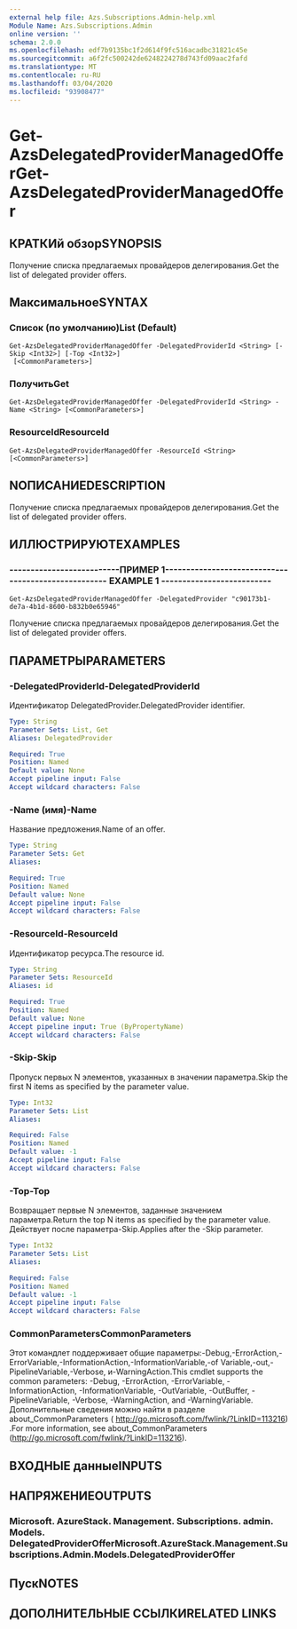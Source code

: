 ```yaml
---
external help file: Azs.Subscriptions.Admin-help.xml
Module Name: Azs.Subscriptions.Admin
online version: ''
schema: 2.0.0
ms.openlocfilehash: edf7b9135bc1f2d614f9fc516acadbc31821c45e
ms.sourcegitcommit: a6f2fc500242de6248224278d743fd09aac2fafd
ms.translationtype: MT
ms.contentlocale: ru-RU
ms.lasthandoff: 03/04/2020
ms.locfileid: "93908477"
---
```

# <span data-ttu-id="cbd75-101">Get-AzsDelegatedProviderManagedOffer</span><span class="sxs-lookup"><span data-stu-id="cbd75-101">Get-AzsDelegatedProviderManagedOffer</span></span>

## <span data-ttu-id="cbd75-102">КРАТКИй обзор</span><span class="sxs-lookup"><span data-stu-id="cbd75-102">SYNOPSIS</span></span>
<span data-ttu-id="cbd75-103">Получение списка предлагаемых провайдеров делегирования.</span><span class="sxs-lookup"><span data-stu-id="cbd75-103">Get the list of delegated provider offers.</span></span>

## <span data-ttu-id="cbd75-104">Максимальное</span><span class="sxs-lookup"><span data-stu-id="cbd75-104">SYNTAX</span></span>

### <span data-ttu-id="cbd75-105">Список (по умолчанию)</span><span class="sxs-lookup"><span data-stu-id="cbd75-105">List (Default)</span></span>
```
Get-AzsDelegatedProviderManagedOffer -DelegatedProviderId <String> [-Skip <Int32>] [-Top <Int32>]
 [<CommonParameters>]
```

### <span data-ttu-id="cbd75-106">Получить</span><span class="sxs-lookup"><span data-stu-id="cbd75-106">Get</span></span>
```
Get-AzsDelegatedProviderManagedOffer -DelegatedProviderId <String> -Name <String> [<CommonParameters>]
```

### <span data-ttu-id="cbd75-107">ResourceId</span><span class="sxs-lookup"><span data-stu-id="cbd75-107">ResourceId</span></span>
```
Get-AzsDelegatedProviderManagedOffer -ResourceId <String> [<CommonParameters>]
```

## <span data-ttu-id="cbd75-108">NОПИСАНИЕ</span><span class="sxs-lookup"><span data-stu-id="cbd75-108">DESCRIPTION</span></span>
<span data-ttu-id="cbd75-109">Получение списка предлагаемых провайдеров делегирования.</span><span class="sxs-lookup"><span data-stu-id="cbd75-109">Get the list of delegated provider offers.</span></span>

## <span data-ttu-id="cbd75-110">ИЛЛЮСТРИРУЮТ</span><span class="sxs-lookup"><span data-stu-id="cbd75-110">EXAMPLES</span></span>

### <span data-ttu-id="cbd75-111">--------------------------ПРИМЕР 1--------------------------</span><span class="sxs-lookup"><span data-stu-id="cbd75-111">-------------------------- EXAMPLE 1 --------------------------</span></span>
```
Get-AzsDelegatedProviderManagedOffer -DelegatedProvider "c90173b1-de7a-4b1d-8600-b832b0e65946"
```

<span data-ttu-id="cbd75-112">Получение списка предлагаемых провайдеров делегирования.</span><span class="sxs-lookup"><span data-stu-id="cbd75-112">Get the list of delegated provider offers.</span></span>

## <span data-ttu-id="cbd75-113">ПАРАМЕТРЫ</span><span class="sxs-lookup"><span data-stu-id="cbd75-113">PARAMETERS</span></span>

### <span data-ttu-id="cbd75-114">-DelegatedProviderId</span><span class="sxs-lookup"><span data-stu-id="cbd75-114">-DelegatedProviderId</span></span>
<span data-ttu-id="cbd75-115">Идентификатор DelegatedProvider.</span><span class="sxs-lookup"><span data-stu-id="cbd75-115">DelegatedProvider identifier.</span></span>

```yaml
Type: String
Parameter Sets: List, Get
Aliases: DelegatedProvider

Required: True
Position: Named
Default value: None
Accept pipeline input: False
Accept wildcard characters: False
```

### <span data-ttu-id="cbd75-116">-Name (имя)</span><span class="sxs-lookup"><span data-stu-id="cbd75-116">-Name</span></span>
<span data-ttu-id="cbd75-117">Название предложения.</span><span class="sxs-lookup"><span data-stu-id="cbd75-117">Name of an offer.</span></span>

```yaml
Type: String
Parameter Sets: Get
Aliases: 

Required: True
Position: Named
Default value: None
Accept pipeline input: False
Accept wildcard characters: False
```

### <span data-ttu-id="cbd75-118">-ResourceId</span><span class="sxs-lookup"><span data-stu-id="cbd75-118">-ResourceId</span></span>
<span data-ttu-id="cbd75-119">Идентификатор ресурса.</span><span class="sxs-lookup"><span data-stu-id="cbd75-119">The resource id.</span></span>

```yaml
Type: String
Parameter Sets: ResourceId
Aliases: id

Required: True
Position: Named
Default value: None
Accept pipeline input: True (ByPropertyName)
Accept wildcard characters: False
```

### <span data-ttu-id="cbd75-120">-Skip</span><span class="sxs-lookup"><span data-stu-id="cbd75-120">-Skip</span></span>
<span data-ttu-id="cbd75-121">Пропуск первых N элементов, указанных в значении параметра.</span><span class="sxs-lookup"><span data-stu-id="cbd75-121">Skip the first N items as specified by the parameter value.</span></span>

```yaml
Type: Int32
Parameter Sets: List
Aliases: 

Required: False
Position: Named
Default value: -1
Accept pipeline input: False
Accept wildcard characters: False
```

### <span data-ttu-id="cbd75-122">-Top</span><span class="sxs-lookup"><span data-stu-id="cbd75-122">-Top</span></span>
<span data-ttu-id="cbd75-123">Возвращает первые N элементов, заданные значением параметра.</span><span class="sxs-lookup"><span data-stu-id="cbd75-123">Return the top N items as specified by the parameter value.</span></span>
<span data-ttu-id="cbd75-124">Действует после параметра-Skip.</span><span class="sxs-lookup"><span data-stu-id="cbd75-124">Applies after the -Skip parameter.</span></span>

```yaml
Type: Int32
Parameter Sets: List
Aliases: 

Required: False
Position: Named
Default value: -1
Accept pipeline input: False
Accept wildcard characters: False
```

### <span data-ttu-id="cbd75-125">CommonParameters</span><span class="sxs-lookup"><span data-stu-id="cbd75-125">CommonParameters</span></span>
<span data-ttu-id="cbd75-126">Этот командлет поддерживает общие параметры:-Debug,-ErrorAction,-ErrorVariable,-InformationAction,-InformationVariable,-of Variable,-out,-PipelineVariable,-Verbose, и-WarningAction.</span><span class="sxs-lookup"><span data-stu-id="cbd75-126">This cmdlet supports the common parameters: -Debug, -ErrorAction, -ErrorVariable, -InformationAction, -InformationVariable, -OutVariable, -OutBuffer, -PipelineVariable, -Verbose, -WarningAction, and -WarningVariable.</span></span> <span data-ttu-id="cbd75-127">Дополнительные сведения можно найти в разделе about_CommonParameters ( http://go.microsoft.com/fwlink/?LinkID=113216) .</span><span class="sxs-lookup"><span data-stu-id="cbd75-127">For more information, see about_CommonParameters (http://go.microsoft.com/fwlink/?LinkID=113216).</span></span>

## <span data-ttu-id="cbd75-128">ВХОДНЫЕ данные</span><span class="sxs-lookup"><span data-stu-id="cbd75-128">INPUTS</span></span>

## <span data-ttu-id="cbd75-129">НАПРЯЖЕНИЕ</span><span class="sxs-lookup"><span data-stu-id="cbd75-129">OUTPUTS</span></span>

### <span data-ttu-id="cbd75-130">Microsoft. AzureStack. Management. Subscriptions. admin. Models. DelegatedProviderOffer</span><span class="sxs-lookup"><span data-stu-id="cbd75-130">Microsoft.AzureStack.Management.Subscriptions.Admin.Models.DelegatedProviderOffer</span></span>

## <span data-ttu-id="cbd75-131">Пуск</span><span class="sxs-lookup"><span data-stu-id="cbd75-131">NOTES</span></span>

## <span data-ttu-id="cbd75-132">ДОПОЛНИТЕЛЬНЫЕ ССЫЛКИ</span><span class="sxs-lookup"><span data-stu-id="cbd75-132">RELATED LINKS</span></span>

